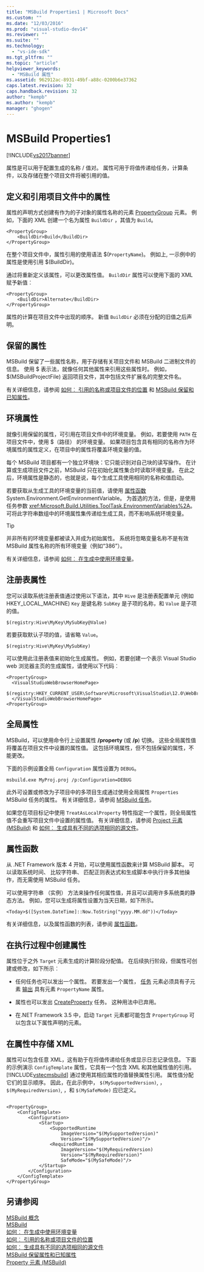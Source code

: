 ```yaml
---
title: "MSBuild Properties1 | Microsoft Docs"
ms.custom: ""
ms.date: "12/03/2016"
ms.prod: "visual-studio-dev14"
ms.reviewer: ""
ms.suite: ""
ms.technology: 
  - "vs-ide-sdk"
ms.tgt_pltfrm: ""
ms.topic: "article"
helpviewer_keywords: 
  - "MSBuild 属性"
ms.assetid: 962912ac-8931-49bf-a88c-0200b6e37362
caps.latest.revision: 32
caps.handback.revision: 32
author: "kempb"
ms.author: "kempb"
manager: "ghogen"
---
```

# MSBuild Properties1
[!INCLUDE[vs2017banner](../code-quality/includes/vs2017banner.md)]

属性是可以用于配置生成的名称 / 值对。 属性可用于将值传递给任务，计算条件，以及存储在整个项目文件将被引用的值。  
  
## <a name="defining-and-referencing-properties-in-a-project-file"></a>定义和引用项目文件中的属性  
 属性的声明方式创建有作为的子对象的属性名称的元素 [PropertyGroup](../msbuild/propertygroup-element-msbuild.md) 元素。 例如，下面的 XML 创建一个名为属性 `BuildDir` ，其值为 `Build`。  
  
```  
<PropertyGroup>  
    <BuildDir>Build</BuildDir>  
</PropertyGroup>  
```  
  
 在整个项目文件中，属性引用的使用语法 $(`PropertyName`)。 例如上, 一示例中的属性是使用引用 $(BuildDir)。  
  
 通过将重新定义该属性，可以更改属性值。  `BuildDir` 属性可以使用下面的 XML 赋予新值︰  
  
```  
<PropertyGroup>  
    <BuildDir>Alternate</BuildDir>  
</PropertyGroup>  
```  
  
 属性的计算在项目文件中出现的顺序。 新值 `BuildDir` 必须在分配的旧值之后声明。  
  
## <a name="reserved-properties"></a>保留的属性  
 MSBuild 保留了一些属性名称，用于存储有关项目文件和 MSBuild 二进制文件的信息。 使用 $ 表示法，就像任何其他属性来引用这些属性时。 例如，$(MSBuildProjectFile) 返回项目文件，其中包括文件扩展名的完整文件名。  
  
 有关详细信息，请参阅 [如何︰ 引用的名称或项目文件的位置](../Topic/How%20to:%20Reference%20the%20Name%20or%20Location%20of%20the%20Project%20File.md) 和 [MSBuild 保留和已知属性](../msbuild/msbuild-reserved-and-well-known-properties.md)。  
  
## <a name="environment-properties"></a>环境属性  
 就像引用保留的属性，可引用在项目文件中的环境变量。 例如，若要使用 `PATH` 在项目文件中，使用 $（路径） 的环境变量。 如果项目包含具有相同的名称作为环境属性的属性定义，在项目中的属性将覆盖环境变量的值。  
  
 每个 MSBuild 项目都有一个独立环境块：它只能识别对自己块的读写操作。  在计算或生成项目文件之前，MSBuild 只在初始化属性集合时读取环境变量。 在此之后，环境属性是静态的，也就是说，每个生成工具使用相同的名称和值启动。  
  
 若要获取从生成工具的环境变量的当前值，请使用 [属性函数](../msbuild/property-functions.md) System.Environment.GetEnvironmentVariable。 为首选的方法，但是，是使用任务参数 <xref:Microsoft.Build.Utilities.ToolTask.EnvironmentVariables%2A>。 可将此字符串数组中的环境属性集传递给生成工具，而不影响系统环境变量。  
  
> [!TIP]
>  并非所有的环境变量都被读入并成为初始属性。 系统将忽略变量名称不是有效 MSBuild 属性名称的所有环境变量（例如“386”）。  
  
 有关详细信息，请参阅 [如何︰ 在生成中使用环境变量](../Topic/How%20to:%20Use%20Environment%20Variables%20in%20a%20Build.md)。  
  
## <a name="registry-properties"></a>注册表属性  
 您可以读取系统注册表值通过使用以下语法，其中 `Hive` 是注册表配置单元 (例如 HKEY_LOCAL_MACHINE) `Key` 是键名称 `SubKey` 是子项的名称，和 `Value` 是子项的值。  
  
```  
$(registry:Hive\MyKey\MySubKey@Value)  
```  
  
 若要获取默认子项的值，请省略 `Value`。  
  
```  
$(registry:Hive\MyKey\MySubKey)  
```  
  
 可以使用此注册表值来初始化生成属性。 例如，若要创建一个表示 Visual Studio web 浏览器主页的生成属性，请使用以下代码︰  
  
```  
<PropertyGroup>  
  <VisualStudioWebBrowserHomePage>  
    $(registry:HKEY_CURRENT_USER\Software\Microsoft\VisualStudio\12.0\WebBrowser@HomePage)  
  </VisualStudioWebBrowserHomePage>  
<PropertyGroup>  
```  
  
## <a name="global-properties"></a>全局属性  
 MSBuild，可以使用命令行上设置属性 **/property** (或 **/p**) 切换。 这些全局属性值将覆盖在项目文件中设置的属性值。 这包括环境属性，但不包括保留的属性，不能更改。  
  
 下面的示例设置全局 `Configuration` 属性设置为 `DEBUG`。  
  
```  
msbuild.exe MyProj.proj /p:Configuration=DEBUG  
```  
  
 此外可设置或修改为子项目中的多项目生成通过使用全局属性 `Properties` MSBuild 任务的属性。 有关详细信息，请参阅 [MSBuild 任务](../msbuild/msbuild-task.md)。  
  
 如果您在项目标记中使用 `TreatAsLocalProperty` 特性指定一个属性，则全局属性值不会重写项目文件中设置的属性值。 有关详细信息，请参阅 [Project 元素 (MSBuild)](../msbuild/project-element-msbuild.md) 和 [如何︰ 生成具有不同的选项相同的源文件](../msbuild/how-to-build-the-same-source-files-with-different-options.md)。  
  
## <a name="property-functions"></a>属性函数  
 从 .NET Framework 版本 4 开始，可以使用属性函数来计算 MSBuild 脚本。 可以读取系统时间、 比较字符串、 匹配正则表达式和生成脚本中执行许多其他操作，而无需使用 MSBuild 任务。  
  
 可以使用字符串 （实例） 方法来操作任何属性值，并且可以调用许多系统类的静态方法。 例如，您可以生成将属性设置为当天日期，如下所示。  
  
```  
<Today>$([System.DateTime]::Now.ToString("yyyy.MM.dd"))</Today>  
```  
  
 有关详细信息，以及属性函数的列表，请参阅 [属性函数](../msbuild/property-functions.md)。  
  
## <a name="creating-properties-during-execution"></a>在执行过程中创建属性  
 属性位于之外 `Target` 元素生成的计算阶段分配值。 在后续执行阶段，但属性可创建或修改，如下所示︰  
  
-   任何任务也可以发出一个属性。 若要发出一个属性， [任务](../msbuild/task-element-msbuild.md) 元素必须具有子元素 [输出](../msbuild/output-element-msbuild.md) 具有元素 `PropertyName` 属性。  
  
-   属性也可以发出 [CreateProperty](../msbuild/createproperty-task.md) 任务。 这种用法中已弃用。  
  
-   在.NET Framework 3.5 中，启动 `Target` 元素都可能包含 `PropertyGroup` 可以包含以下属性声明的元素。  
  
## <a name="storing-xml-in-properties"></a>在属性中存储 XML  
 属性可以包含任意 XML，这有助于在将值传递给任务或显示日志记录信息。 下面的示例演示 `ConfigTemplate` 属性，它具有一个包含 XML 和其他属性值的引用。 [!INCLUDE[vstecmsbuild](../extensibility/internals/includes/vstecmsbuild_md.md)] 通过使用其相应属性的值替换属性引用。 属性值分配它们的显示顺序。 因此，在此示例中， `$(MySupportedVersion)`, ，`$(MyRequiredVersion)`, ，和 `$(MySafeMode)` 应已定义。  
  
```  
  
<PropertyGroup>  
    <ConfigTemplate>  
        <Configuration>  
            <Startup>  
                <SupportedRuntime  
                    ImageVersion="$(MySupportedVersion)"  
                    Version="$(MySupportedVersion)"/>  
                <RequiredRuntime  
                    ImageVersion="$(MyRequiredVersion)  
                    Version="$(MyRequiredVersion)"  
                    SafeMode="$(MySafeMode)"/>  
            </Startup>  
        </Configuration>  
    </ConfigTemplate>  
</PropertyGroup>  
```  
  
## <a name="see-also"></a>另请参阅  
 [MSBuild 概念](../msbuild/msbuild-concepts.md)  
 [MSBuild](../msbuild/msbuild1.md)  
 [如何︰ 在生成中使用环境变量](../Topic/How%20to:%20Use%20Environment%20Variables%20in%20a%20Build.md)   
 [如何︰ 引用的名称或项目文件的位置](../Topic/How%20to:%20Reference%20the%20Name%20or%20Location%20of%20the%20Project%20File.md)   
 [如何︰ 生成具有不同的选项相同的源文件](../msbuild/how-to-build-the-same-source-files-with-different-options.md)   
 [MSBuild 保留属性和已知属性](../msbuild/msbuild-reserved-and-well-known-properties.md)   
 [Property 元素 (MSBuild)](../msbuild/property-element-msbuild.md)